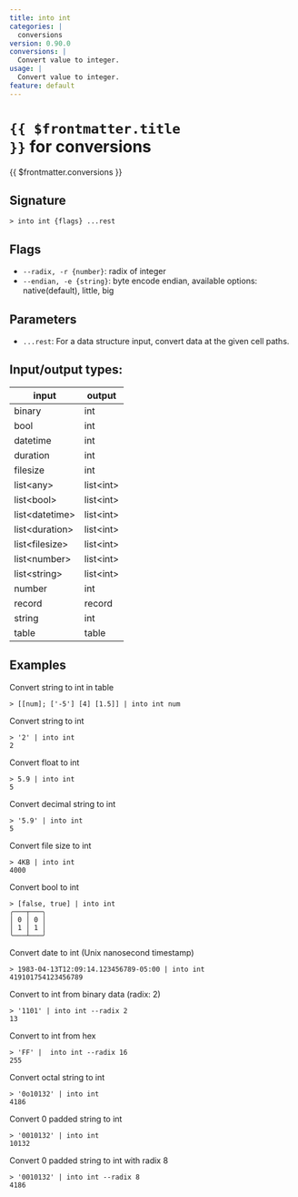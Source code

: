 ```yaml
---
title: into int
categories: |
  conversions
version: 0.90.0
conversions: |
  Convert value to integer.
usage: |
  Convert value to integer.
feature: default
---
```


<!-- This file is automatically generated. Please edit the command in https://github.com/nushell/nushell instead. -->

# <code>{{ $frontmatter.title }}</code> for conversions

<div class='command-title'>{{ $frontmatter.conversions }}</div>

## Signature

`> into int {flags} ...rest`

## Flags

- `--radix, -r {number}`: radix of integer
- `--endian, -e {string}`: byte encode endian, available options: native(default), little, big

## Parameters

- `...rest`: For a data structure input, convert data at the given cell paths.

## Input/output types:

| input            | output      |
| ---------------- | ----------- |
| binary           | int         |
| bool             | int         |
| datetime         | int         |
| duration         | int         |
| filesize         | int         |
| list\<any\>      | list\<int\> |
| list\<bool\>     | list\<int\> |
| list\<datetime\> | list\<int\> |
| list\<duration\> | list\<int\> |
| list\<filesize\> | list\<int\> |
| list\<number\>   | list\<int\> |
| list\<string\>   | list\<int\> |
| number           | int         |
| record           | record      |
| string           | int         |
| table            | table       |

## Examples

Convert string to int in table

```nu
> [[num]; ['-5'] [4] [1.5]] | into int num

```

Convert string to int

```nu
> '2' | into int
2
```

Convert float to int

```nu
> 5.9 | into int
5
```

Convert decimal string to int

```nu
> '5.9' | into int
5
```

Convert file size to int

```nu
> 4KB | into int
4000
```

Convert bool to int

```nu
> [false, true] | into int
╭───┬───╮
│ 0 │ 0 │
│ 1 │ 1 │
╰───┴───╯

```

Convert date to int (Unix nanosecond timestamp)

```nu
> 1983-04-13T12:09:14.123456789-05:00 | into int
419101754123456789
```

Convert to int from binary data (radix: 2)

```nu
> '1101' | into int --radix 2
13
```

Convert to int from hex

```nu
> 'FF' |  into int --radix 16
255
```

Convert octal string to int

```nu
> '0o10132' | into int
4186
```

Convert 0 padded string to int

```nu
> '0010132' | into int
10132
```

Convert 0 padded string to int with radix 8

```nu
> '0010132' | into int --radix 8
4186
```
